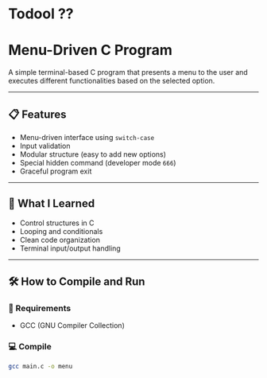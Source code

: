 # Todool ?? 
# Menu-Driven C Program

A simple terminal-based C program that presents a menu to the user and executes different functionalities based on the selected option.

---

## 📋 Features

- Menu-driven interface using `switch-case`
- Input validation
- Modular structure (easy to add new options)
- Special hidden command (developer mode `666`)
- Graceful program exit

---

## 🧠 What I Learned

- Control structures in C
- Looping and conditionals
- Clean code organization
- Terminal input/output handling

---

## 🛠️ How to Compile and Run

### 🔧 Requirements
- GCC (GNU Compiler Collection)

### 💻 Compile
```bash
gcc main.c -o menu

